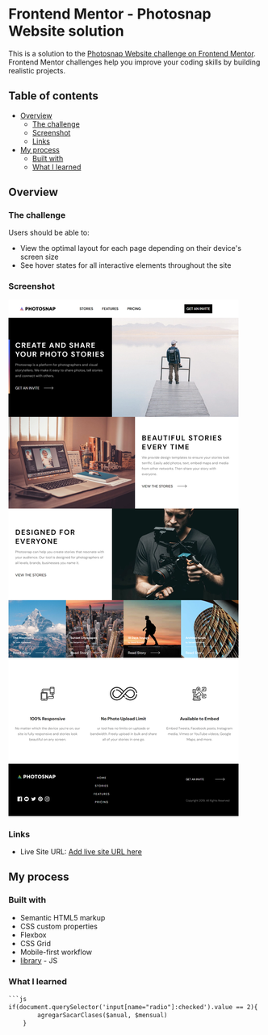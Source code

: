 # Frontend Mentor - Photosnap Website solution

This is a solution to the [Photosnap Website challenge on Frontend Mentor](https://www.frontendmentor.io/challenges/photosnap-multipage-website-nMDSrNmNW). Frontend Mentor challenges help you improve your coding skills by building realistic projects. 

## Table of contents

- [Overview](#overview)
  - [The challenge](#the-challenge)
  - [Screenshot](#screenshot)
  - [Links](#links)
- [My process](#my-process)
  - [Built with](#built-with)
  - [What I learned](#what-i-learned)

## Overview

### The challenge

Users should be able to:

- View the optimal layout for each page depending on their device's screen size
- See hover states for all interactive elements throughout the site

### Screenshot

![](./capture.png)



### Links


- Live Site URL: [Add live site URL here](https://mmc1999.github.io/pagina-de-marketing/pricing.html)

## My process

### Built with

- Semantic HTML5 markup
- CSS custom properties
- Flexbox
- CSS Grid
- Mobile-first workflow
- [library](https://javascript.org/) - JS 

### What I learned


```
```js
if(document.querySelector('input[name="radio"]:checked').value == 2){
        agregarSacarClases($anual, $mensual)
    }
```




